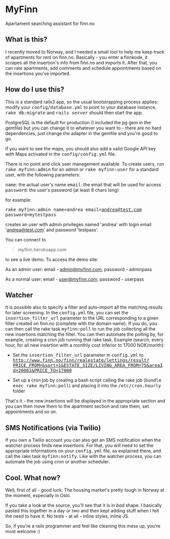 MyFinn
======

Apartament searching assistant for finn.no

What is this?
-------------

I recently moved to Norway, and I needed a small tool to help me keep track of apartments for rent on finn.no. Basically - you enter a finnkode, it scrapes all the insertion's info from finn.no and imports it. After that, you can rate apartments, add comments and schedule appointments based on the insertions you've imported.

How do I use this?
------------------

This is a standard rails3 app, so the usual bootstrapping process applies: modify your <tt>config/database.yml</tt> to point to your database instance, <tt>rake db:migrate</tt> and <tt>rails server</tt> should then start the app.

PostgreSQL is the default for production (I included the <tt>pg</tt> gem in the gemfile) but you can change it to whatever you want to - there are no hard dependencies, just change the adapter in the gemfile and you're good to go.

If you want to see the maps, you should also add a valid Google API key with Maps activated in the <tt>config/config.yml</tt> file.

There is no point and click user management available. To create users, run <tt>rake myfinn:admin</tt> for an admin or <tt>rake myfinn:user</tt> for a standard user, with the following parameters:

<tt>name</tt>: the actual user's name
<tt>email</tt>: the email that will be used for access
<tt>password</tt>: the user's password (at least 8 chars long)

for example:

<tt>rake myfinn:admin name=andrea email=andrea@test.com password=mytestpass</tt>

creates an user with admin privileges named 'andrea' with login email 'andrea@test.com' and password 'testpass'.

You can connect to 

> myfinn.herokuapp.com

to see a live demo. To access the demo site:

As an admin user: email - admin@myfinn.com, password - adminpass

As a normal user: email - user@myfinn.com, password - userpass

Watcher
-------

It is possible also to specify a filter and auto-import all the matching results for later screening. In the <tt>config.yml</tt> file, you can set the <tt>insertion_filter_url</tt> parameter to the URL corresponding to a given filter created on finn.no (complete with the domain name). If you do, you can then call the rake task <tt>myfinn:poll</tt> to run the job collecting all the new insertions matching the filter. You can then automate the polling by, for example, creating a cron job running that rake task. Example (search, every hour, for all new insertion with a monthly cost inferior to 17000 NOK/month):

- Set the <tt>insertion_filter_url</tt> parameter in <tt>config.yml</tt> to <tt>http://www.finn.no/finn/realestate/lettings/result?PRICE_FROM=&sort=1&ESTATE_SIZE/LIVING_AREA_FROM=75&areaId=20061&PRICE_TO=17000</tt>

- Set up a cron job by creating a bash script calling the rake job (<tt>bundle exec rake myfinn:poll</tt>) and placing it into the <tt>/etc/cron.hourly</tt> folder

That's it - the new insertions will be displayed in the appropriate section and you can then move them to the apartment section and rate them, set appointments and so on.

SMS Notifications (via Twilio)
------------------------------

If you own a Twilio account you can also get an SMS notification when the watcher process finds new insertions. For that, you will need to set the appropriate informations on your <tt>config.yml</tt> file, as explained there, and call the rake task <tt>myfinn:notify</tt>. Like with the watcher process, you can automate the job using cron or another scheduler.


Cool. What now?
---------------

Well, first of all - good luck. The housing market's pretty tough in Norway at the moment, especially in Oslo.

If you take a look at the source, you'll see that it is in <i>bad</i> shape. I basically pasted this together in a day or two and then kept adding stuff when I felt the need to have it. No tests - at all - inline styles, inline JS.

So, if you're a rails programmer and feel like cleaning this mess up, you're most welcome :)
